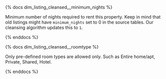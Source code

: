 {% docs dim_listing_cleansed__minimum_nights %}

Minimum number of nights required to rent this property.
Keep in mind that old listings might have `minimum_nights` set
to 0 in the source tables. Our cleansing algorithm updates this to `1`.

{% enddocs %}

{% docs dim_listing_cleansed__roomtype %}

Only pre-defined room types are allowed only.
Such as Entire home/apt, Private, Shared, Hotel.

{% enddocs %}